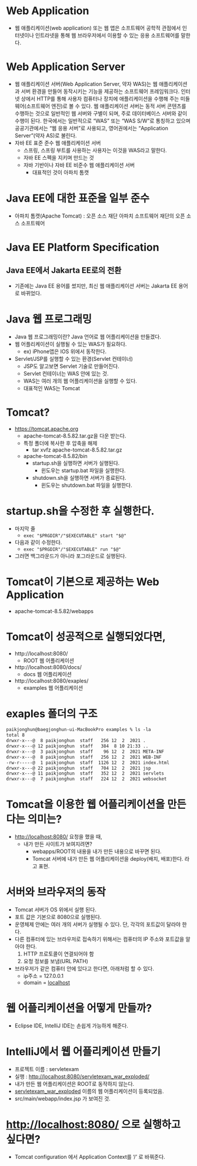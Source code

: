 # Web Application

- 웹 애플리케이션(web application) 또는 웹 앱은 소프트웨어 공학적 관점에서 인터넷이나 인트라넷을 통해 웹 브라우저에서 이용할 수 있는 응용 소프트웨어를 말한다.

# Web Application Server

- 웹 애플리케이션 서버(Web Application Server, 약자 WAS)는 웹 애플리케이션과 서버 환경을 만들어 동작시키는 기능을 제공하는 소프트웨어 프레임워크다. 인터넷 상에서 HTTP를 통해 사용자 컴퓨터나 장치에 애플리케이션을 수행해 주는 미들웨어(소프트웨어 엔진)로 볼 수 있다. 웹 애플리케이션 서버는 동적 서버 콘텐츠를 수행하는 것으로 일반적인 웹 서버와 구별이 되며, 주로 데이터베이스 서버와 같이 수행이 된다. 한국에서는 일반적으로 “WAS” 또는 “WAS S/W”로 통칭하고 있으며 공공기관에서는 “웹 응용 서버”로 사용되고, 영어권에서는 “Application Server”(약자 AS)로 불린다.
- 자바 EE 표준 준수 웹 애플리케이션 서버
    - 스프링, 스프링 부트를 사용하는 사용자는 이것을 WAS라고 말한다.
    - 자바 EE 스펙을 지키며 만드는 것
    - 자바 기반이나 자바 EE 비준수 웹 애플리케이션 서버
        - 대표적인 것이 아파치 톰캣

# Java EE에 대한 표준을 일부 준수

- 아파치 톰캣(Apache Tomcat) : 오픈 소스 재단 아파치 소프트웨어 재단의 오픈 소스 소프트웨어

# Java EE Platform Specification

## Java EE에서 Jakarta EE로의 전환

- 기존에는 Java EE 용어를 썼지만, 최신 웹 애플리케이션 서버는 Jakarta EE 용어로 바뀌었다.

# Java 웹 프로그래밍

- Java 웹 프로그래밍이란? Java 언어로 웹 어플리케이션을 만들겠다.
- 웹 어플리케이션이 실행될 수 있는 WAS가 필요하다.
    - ex) iPhone앱은 IOS 위에서 동작한다.
- Servlet/JSP를 실행할 수 있는 환경(Servlet 컨테이너)
    - JSP도 알고보면 Servlet 기술로 만들어진다.
    - Servlet 컨테이너는 WAS 안에 있는 것.
    - WAS는 여러 개의 웹 어플리케이션을 실행할 수 있다.
    - 대표적인 WAS는 Tomcat

# Tomcat?

- https://tomcat.apache.org
    - apache-tomcat-8.5.82.tar.gz을 다운 받는다.
    - 특정 폴더에 복사한 후 압축을 해제
        - tar xvfz apache-tomcat-8.5.82.tar.gz
    - apache-tomcat-8.5.82/bin
        - startup.sh을 실행하면 서버가 실행된다.
            - 윈도우는 startup.bat 파일을 실행한다.
        - shutdown.sh을 실행하면 서버가 종료된다.
            - 윈도우는 shutdown.bat 파일을 실행한다.

# startup.sh을 수정한 후 실행한다.

- 마지막 줄
    - `exec "$PRGDIR"/"$EXECUTABLE" start "$@"`
- 다음과 같이 수정한다.
    - `exec "$PRGDIR"/"$EXECUTABLE" run "$@"`
- 그러면 백그라운드가 아니라 포그라운드로 실행된다.

# Tomcat이 기본으로 제공하는 Web Application

- apache-tomcat-8.5.82/webapps

# Tomcat이 성공적으로 실행되었다면,

- http://localhost:8080/
    - ROOT 웹 어플리케이션
- http://localhost:8080/docs/
    - docs 웹 어플리케이션
- http://localhost:8080/exaples/
    - examples 웹 어플리케이션

# exaples 폴더의 구조

```xml
paikjonghun@baegjonghun-ui-MacBookPro examples % ls -la
total 8
drwxr-x---@  8 paikjonghun  staff   256 12  2  2021 .
drwxr-x---@ 12 paikjonghun  staff   384  8 10 21:33 ..
drwxr-x---@  3 paikjonghun  staff    96 12  2  2021 META-INF
drwxr-x---@  8 paikjonghun  staff   256 12  2  2021 WEB-INF
-rw-r-----@  1 paikjonghun  staff  1126 12  2  2021 index.html
drwxr-x---@ 22 paikjonghun  staff   704 12  2  2021 jsp
drwxr-x---@ 11 paikjonghun  staff   352 12  2  2021 servlets
drwxr-x---@  7 paikjonghun  staff   224 12  2  2021 websocket
```

# Tomcat을 이용한 웹 어플리케이션을 만든다는 의미는?

- [http://localhost:8080/](http://localhost:8080/) 요청을 했을 때,
    - 내가 만든 사이트가 보여지려면?
        - webapps/ROOT의 내용을 내가 만든 내용으로 바꾸면 된다.
        - Tomcat 서버에 내가 만든 웹 어플리케이션을 deploy(배치, 배포)한다. 라고 표현.

# 서버와 브라우저의 동작

- Tomcat 서버가 OS 위에서 실행 된다.
- 포트 값은 기본으로 8080으로 실행된다.
- 운영체제 안에는 여러 개의 서버가 실행될 수 있다. 단, 각각의 포트값이 달라야 한다.
- 다른 컴퓨터에 있는 브라우저로 접속하기 위해서는 컴퓨터의 IP 주소와 포트값을 알아야 한다.
    1. HTTP 프로토콜이 연결되어야 함
    2. 요청 정보를 보냄(URL PATH)
- 브라우저가 같은 컴퓨터 안에 있다고 한다면, 아래처럼 할 수 있다.
    - ip주소 = 127.0.0.1
    - domain = [localhost](http://localhost)

# 웹 어플리케이션을 어떻게 만들까?

- Eclipse IDE, IntelliJ IDE는 손쉽게 가능하게 해준다.

# IntelliJ에서 웹 어플리케이션 만들기

- 프로젝트 이름 : servletexam
- 실행 : [http://localhost:8080/servletexam_war_exploded/](http://localhost:8080/servletexam_war_exploded/)
- 내가 만든 웹 어플리케이션은 ROOT로 동작하지 않는다.
- [servletexam_war_exploded](http://localhost:8080/servletexam_war_exploded/) 이름의 웹 어플리케이션이 등록되었음.
- src/main/webapp/index.jsp 가 보여진 것.

# [http://localhost:8080/](http://localhost:8080/) 으로 실행하고 싶다면?

- Tomcat configuration 에서 Application Context를 ‘/’ 로 바꿔준다.